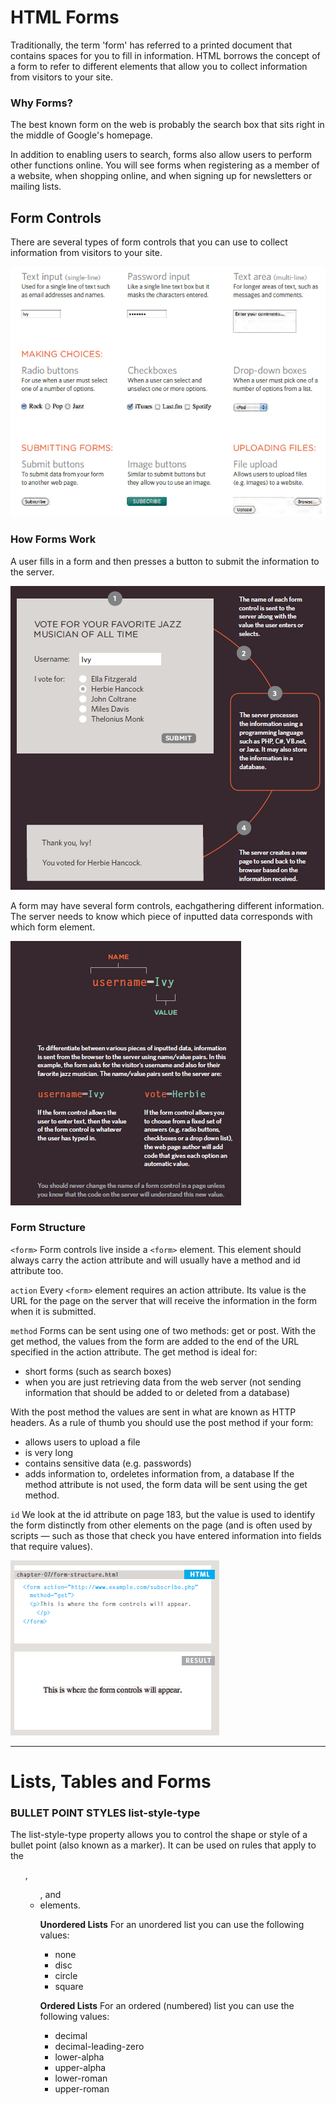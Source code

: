 # HTML Forms

Traditionally, the term 'form' has referred to a printed document that contains spaces for you to fill in information. HTML borrows the concept of a form to refer to different elements that allow you to collect information from visitors to your site.

### Why Forms?

The best known form on the web is probably the search box that sits right in the middle of Google's homepage.

In addition to enabling users to search, forms also allow users to perform other functions online. You will see forms when registering as a member of a website, when shopping online, and when signing up for
newsletters or mailing lists.

## Form Controls

There are several types of form controls that you can use to collect information from visitors
to your site.

![Res](images/fc.png)


### How Forms Work

A user fills in a form and then presses a button to submit the information to the server.

![Res](images/fw.png)

A form may have several form controls, eachgathering different information. The server
needs to know which piece of inputted data corresponds with which form element.

![Res](images/fd.png)


### Form Structure

`<form>`
Form controls live inside a `<form>` element. This element should always carry the action
attribute and will usually have a method and id attribute too.


`action`
Every `<form>` element requires an action attribute. Its value is the URL for the page on the
server that will receive the information in the form when it is submitted.

`method`
Forms can be sent using one of two methods: get or post. With the get method, the values from the form are added to the end of the URL specified in the action attribute. The get method is ideal for:
* short forms (such as search boxes)
* when you are just retrieving data from the web server (not sending information that 
should be added to or deleted from a database)


With the post method the values are sent in what are known as HTTP headers. As a rule of thumb you should use the post method if your form:
* allows users to upload a file
* is very long
* contains sensitive data (e.g. passwords)
* adds information to, ordeletes information from, a database If the method attribute is not
used, the form data will be sent using the get method.

`id`
We look at the id attribute on page 183, but the value is used to identify the form distinctly from other elements on the page (and is often used by scripts — such as those that check you have
entered information into fields that require values).


![Res](images/fs.png)

---

# Lists, Tables and Forms

### BULLET POINT STYLES list-style-type

The list-style-type property allows you to control the shape or style of a bullet point (also
known as a marker). It can be used on rules that apply to the <ol>, <ul>, and <li> elements.

**Unordered Lists**
For an unordered list you can use the following values:
* none
* disc
* circle
* square

**Ordered Lists**
For an ordered (numbered) list you can use the following values:

* decimal
* decimal-leading-zero
* lower-alpha
* upper-alpha
* lower-roman
* upper-roman

